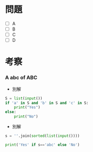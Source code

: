 # 問題
* [ ] A
* [ ] B
* [ ] C
* [ ] D

# 考察
### A abc of ABC

- 別解

```python
S = list(input())
if 'a' in S and 'b' in S and 'c' in S:
    print("Yes")
else:
    print("No")
```

- 別解

```python
s = ''.join(sorted(list(input())))

print('Yes' if s=='abc' else 'No')
```